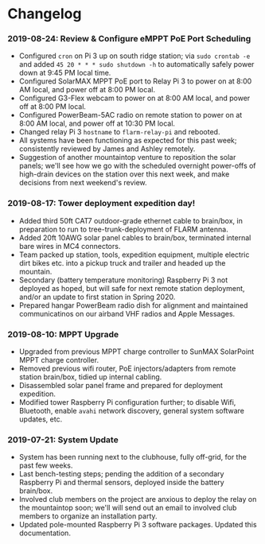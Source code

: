 # Changelog

### 2019-08-24: Review & Configure eMPPT PoE Port Scheduling
- Configured `cron` on Pi 3 up on south ridge station; via `sudo crontab -e` and added `45 20 * * * sudo shutdown -h` to automatically safely power down at 9:45 PM local time.
- Configured SolarMAX MPPT PoE port to Relay Pi 3 to power on at 8:00 AM local, and power off at 8:00 PM local.
- Configured G3-Flex webcam to power on at 8:00 AM local, and power off at 8:00 PM local.
- Configured PowerBeam-5AC radio on remote station to power on at 8:00 AM local, and power off at 10:30 PM local.
- Changed relay Pi 3 `hostname` to `flarm-relay-pi` and rebooted.
- All systems have been functioning as expected for this past week; consistently reviewed by James and Ashley remotely.
- Suggestion of another mountaintop venture to reposition the solar panels; we'll see how we go with the scheduled overnight power-offs of high-drain devices on the station over this next week, and make decisions from next weekend's review.

### 2019-08-17: Tower deployment expedition day!
- Added third 50ft CAT7 outdoor-grade ethernet cable to brain/box, in preparation to run to tree-trunk-deployment of FLARM antenna.
- Added 20ft 10AWG solar panel cables to brain/box, terminated internal bare wires in MC4 connectors.
- Team packed up station, tools, expedition equipment, multiple electric dirt bikes etc. into a pickup truck and trailer and headed up the mountain.
- Secondary (battery temperature monitoring) Raspberry Pi 3 not deployed as hoped, but will safe for next remote station deployment, and/or an update to first station in Spring 2020.
- Prepared hangar PowerBeam radio dish for alignment and maintained communicatinos on our airband VHF radios and Apple Messages.

### 2019-08-10: MPPT Upgrade
- Upgraded from previous MPPT charge controller to SunMAX SolarPoint MPPT charge controller.
- Removed previous wifi router, PoE injectors/adapters from remote station brain/box, tidied up internal cabling.
- Disassembled solar panel frame and prepared for deployment expedition.
- Modified tower Raspberry Pi configuration further; to disable Wifi, Bluetooth, enable `avahi` network discovery, general system software updates, etc.

### 2019-07-21: System Update
- System has been running next to the clubhouse, fully off-grid, for the past few weeks.
- Last bench-testing steps; pending the addition of a secondary Raspberry Pi and thermal sensors, deployed inside the battery brain/box.
- Involved club members on the project are anxious to deploy the relay on the mountaintop soon; we'll will send out an email to involved club members to organize an installation party. 
- Updated pole-mounted Raspberry Pi 3 software packages. Updated this documentation.